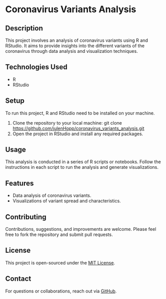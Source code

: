 # Coronavirus Variants Analysis

## Description
This project involves an analysis of coronavirus variants using R and RStudio. It aims to provide insights into the different variants of the coronavirus through data analysis and visualization techniques.

## Technologies Used
- R
- RStudio

## Setup
To run this project, R and RStudio need to be installed on your machine.

1. Clone the repository to your local machine:
git clone https://github.com/julenHopp/coronavirus_variants_analysis.git
2. Open the project in RStudio and install any required packages.

## Usage
This analysis is conducted in a series of R scripts or notebooks. Follow the instructions in each script to run the analysis and generate visualizations.

## Features
- Data analysis of coronavirus variants.
- Visualizations of variant spread and characteristics.

## Contributing
Contributions, suggestions, and improvements are welcome. Please feel free to fork the repository and submit pull requests.

## License
This project is open-sourced under the [MIT License](LICENSE).

## Contact
For questions or collaborations, reach out via [GitHub](https://github.com/julenHopp).
